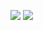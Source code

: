 ![](https://github-readme-stats.vercel.app/api?username=QuickOrBeDead&theme=dark&hide_border=false&include_all_commits=true&count_private=true)
![](https://github-readme-stats.vercel.app/api/top-langs/?username=QuickOrBeDead&theme=dark&hide_border=false&include_all_commits=true&count_private=true&layout=compact&langs_count=12&hide=html,css)
